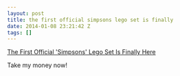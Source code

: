 ```yaml
---
layout: post
title: the first official simpsons lego set is finally
date: 2014-01-08 23:21:42 Z
tags: []
---
```

[The First Official 'Simpsons' Lego Set Is Finally Here](http://mashable.com/2014/01/08/lego-simpsons-set/)

Take my money now!
